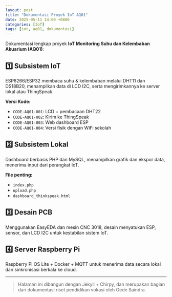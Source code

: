 ```yaml
---
layout: post
title: "Dokumentasi Proyek IoT AQ01"
date: 2025-05-11 14:00 +0800
categories: [IoT]
tags: [iot, aq01, dokumentasi]
---
```


Dokumentasi lengkap proyek **IoT Monitoring Suhu dan Kelembaban Akuarium (AQ01)**:

## 1️⃣ Subsistem IoT

ESP8266/ESP32 membaca suhu & kelembaban melalui DHT11 dan DS18B20, menampilkan data di LCD I2C, serta mengirimkannya ke server lokal atau ThingSpeak.

**Versi Kode:**

- `CODE-AQ01-001`: LCD + pembacaan DHT22
- `CODE-AQ01-002`: Kirim ke ThingSpeak
- `CODE-AQ01-003`: Web dashboard ESP
- `CODE-AQ01-004`: Versi fisik dengan WiFi sekolah

## 2️⃣ Subsistem Lokal

Dashboard berbasis PHP dan MySQL, menampilkan grafik dan ekspor data, menerima input dari perangkat IoT.

**File penting:**

- `index.php`
- `upload.php`
- `dashboard_thinkspeak.html`

## 3️⃣ Desain PCB

Menggunakan EasyEDA dan mesin CNC 3018, desain menyatukan ESP, sensor, dan LCD I2C untuk kestabilan sistem IoT.

## 4️⃣ Server Raspberry Pi

Raspberry Pi OS Lite + Docker + MQTT untuk menerima data secara lokal dan sinkronisasi berkala ke cloud.

---

> Halaman ini dibangun dengan Jekyll + Chirpy, dan merupakan bagian dari dokumentasi riset pendidikan vokasi oleh Gede Saindra.
